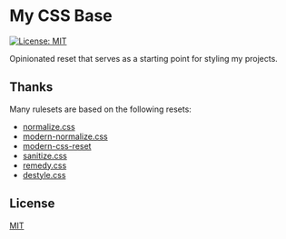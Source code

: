 # My CSS Base

[![License: MIT](https://img.shields.io/badge/License-MIT-blue.svg)](https://opensource.org/licenses/MIT)

Opinionated reset that serves as a starting point for styling my projects.

## Thanks

Many rulesets are based on the following resets:

* [normalize.css](https://github.com/necolas/normalize.css/blob/master/normalize.css)
* [modern-normalize.css](https://github.com/sindresorhus/modern-normalize/blob/main/modern-normalize.css)
* [modern-css-reset](https://github.com/hankchizljaw/modern-css-reset/blob/master/src/reset.css)
* [sanitize.css](https://github.com/csstools/sanitize.css/blob/master/sanitize.css)
* [remedy.css](https://github.com/mozdevs/cssremedy/blob/master/css/remedy.css)
* [destyle.css](https://github.com/nicolas-cusan/destyle.css/blob/master/destyle.css)

## License

[MIT](https://github.com/mikeschenkel/css-base/blob/master/LICENSE)
